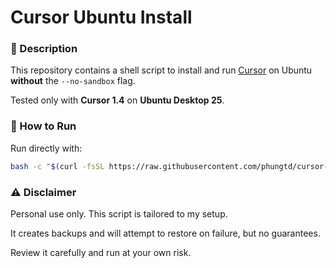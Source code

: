 # Cursor Ubuntu Install

### 📌 Description

This repository contains a shell script to install and run [Cursor](https://cursor.com/) on Ubuntu **without** the `--no-sandbox` flag.

Tested only with **Cursor 1.4** on **Ubuntu Desktop 25**.

### 🚀 How to Run

Run directly with:

```bash
bash -c "$(curl -fsSL https://raw.githubusercontent.com/phungtd/cursor-ubuntu/main/install.sh)"
````

### ⚠️ Disclaimer

Personal use only. This script is tailored to my setup. 

It creates backups and will attempt to restore on failure, but no guarantees.

Review it carefully and run at your own risk.